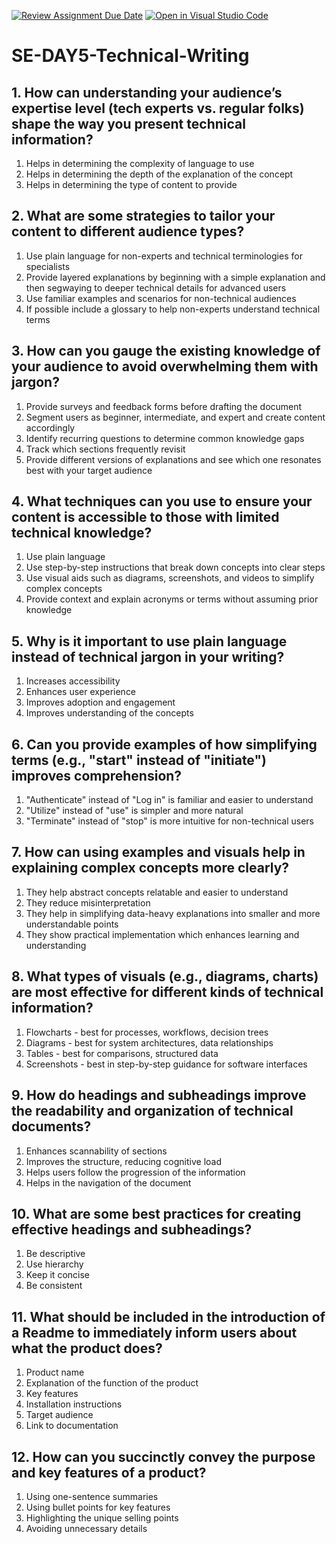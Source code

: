 [![Review Assignment Due Date](https://classroom.github.com/assets/deadline-readme-button-22041afd0340ce965d47ae6ef1cefeee28c7c493a6346c4f15d667ab976d596c.svg)](https://classroom.github.com/a/zsAR-pyY)
[![Open in Visual Studio Code](https://classroom.github.com/assets/open-in-vscode-2e0aaae1b6195c2367325f4f02e2d04e9abb55f0b24a779b69b11b9e10269abc.svg)](https://classroom.github.com/online_ide?assignment_repo_id=18515501&assignment_repo_type=AssignmentRepo)
# SE-DAY5-Technical-Writing
## 1. How can understanding your audience’s expertise level (tech experts vs. regular folks) shape the way you present technical information?

1. Helps in determining the complexity of language to use
2. Helps in determining the depth of the explanation of the concept
3. Helps in determining the type of content to provide
   
## 2. What are some strategies to tailor your content to different audience types?

1. Use plain language for non-experts and technical terminologies for specialists
2. Provide layered explanations by beginning with a simple explanation and then segwaying to deeper technical details for advanced users
3. Use familiar examples and scenarios for non-technical audiences
4. If possible include a glossary to help non-experts understand technical terms
   
## 3. How can you gauge the existing knowledge of your audience to avoid overwhelming them with jargon?

1. Provide surveys and feedback forms before drafting the document
2. Segment users as beginner, intermediate, and expert and create content accordingly
3. Identify recurring questions to determine common knowledge gaps
4. Track which sections frequently revisit
5. Provide different versions of explanations and see which one resonates best with your target audience
   
## 4. What techniques can you use to ensure your content is accessible to those with limited technical knowledge?

1. Use plain language
2. Use step-by-step instructions that break down concepts into clear steps
3. Use visual aids such as diagrams, screenshots, and videos to simplify complex concepts
4. Provide context and explain acronyms or terms without assuming prior knowledge
   
## 5. Why is it important to use plain language instead of technical jargon in your writing?

1. Increases accessibility
2. Enhances user experience
3. Improves adoption and engagement
4. Improves understanding of the concepts
   
## 6. Can you provide examples of how simplifying terms (e.g., "start" instead of "initiate") improves comprehension?

1. "Authenticate" instead of "Log in" is familiar and easier to understand
2. "Utilize" instead of "use" is simpler and more natural
3. "Terminate" instead of "stop" is more intuitive for non-technical users

## 7. How can using examples and visuals help in explaining complex concepts more clearly?

1. They help abstract concepts relatable and easier to understand
2. They reduce misinterpretation
3. They help in simplifying data-heavy explanations into smaller and more understandable points
4. They show practical implementation which enhances learning and understanding
   
## 8. What types of visuals (e.g., diagrams, charts) are most effective for different kinds of technical information?

1. Flowcharts - best for processes, workflows, decision trees
2. Diagrams - best for system architectures, data relationships
3. Tables - best for comparisons, structured data
4. Screenshots - best in step-by-step guidance for software interfaces
   
## 9. How do headings and subheadings improve the readability and organization of technical documents?

1. Enhances scannability of sections
2. Improves the structure, reducing cognitive load
3. Helps users follow the progression of the information
4. Helps in the navigation of the document
   
## 10. What are some best practices for creating effective headings and subheadings?

1. Be descriptive
2. Use hierarchy
3. Keep it concise
4. Be consistent
   
## 11. What should be included in the introduction of a Readme to immediately inform users about what the product does?

1. Product name
2. Explanation of the function of the product
3. Key features
4. Installation instructions
5. Target audience
6. Link to documentation
   
## 12. How can you succinctly convey the purpose and key features of a product?

1. Using one-sentence summaries
2. Using bullet points for key features
3. Highlighting the unique selling points
4. Avoiding unnecessary details
